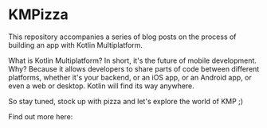 # KMPizza

This repository accompanies a series of blog posts on the process of building an app with Kotlin Multiplatform.

What is Kotlin Multiplatform? In short, it's the future of mobile development. Why? Because it allows developers to share parts of code between different platforms, whether it's your backend, or an iOS app, or an Android app, or even a web or desktop. Kotlin will find its way anywhere. 

So stay tuned, stock up with pizza and let's explore the world of KMP ;)

Find out more here: 
